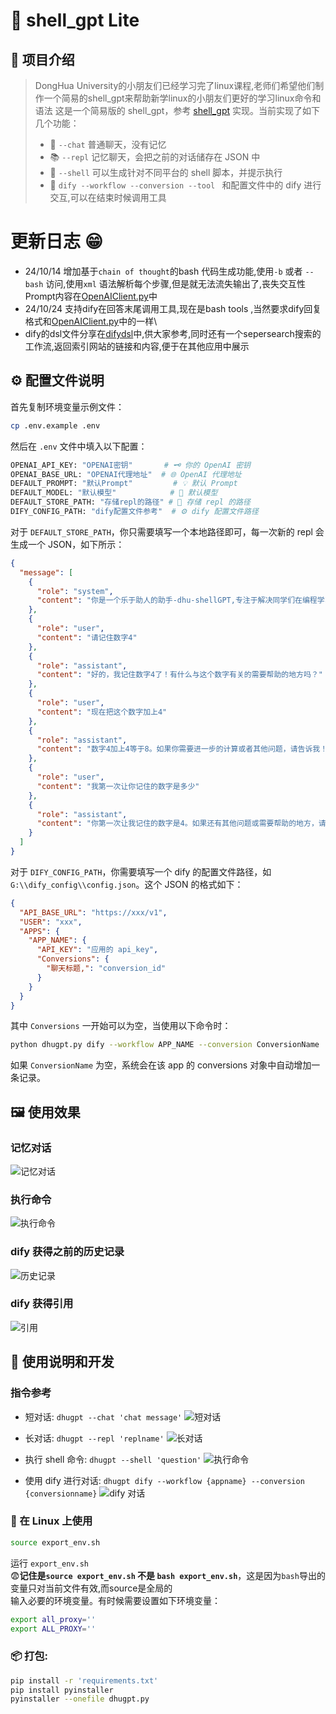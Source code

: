 # 🌟 shell_gpt Lite

## 📖 项目介绍
> DongHua University的小朋友们已经学习完了linux课程,老师们希望他们制作一个简易的shell_gpt来帮助新学linux的小朋友们更好的学习linux命令和语法
> 这是一个简易版的 shell_gpt，参考 [shell_gpt](https://github.com/TheR1D/shell_gpt) 实现。当前实现了如下几个功能：
> - 💬 `--chat` 普通聊天，没有记忆
> - 📚 `--repl` 记忆聊天，会把之前的对话储存在 JSON 中
> - 🐚 `--shell` 可以生成针对不同平台的 shell 脚本，并提示执行
> - 🔄 `dify --workflow --conversion --tool ` 和配置文件中的 dify 进行交互,可以在结束时候调用工具

# 更新日志 😁

- 24/10/14 增加基于`chain of thought`的bash 代码生成功能,使用`-b` 或者 `--bash` 访问,使用`xml`
  语法解析每个步骤,但是就无法流失输出了,丧失交互性 \
  Prompt内容在[OpenAIClient.py](models%2FOpenAIClient.py)中
- 24/10/24 支持dify在回答末尾调用工具,现在是bash tools ,当然要求dify回复格式和[OpenAIClient.py](models%2FOpenAIClient.py)中的一样\
- dify的dsl文件分享在[difydsl](difydsl)中,供大家参考,同时还有一个sepersearch搜索的工作流,返回索引网站的链接和内容,便于在其他应用中展示
## ⚙️ 配置文件说明
首先复制环境变量示例文件：
```bash
cp .env.example .env
```

然后在 `.env` 文件中填入以下配置：

```bash
OPENAI_API_KEY: "OPENAI密钥"       # 🗝️ 你的 OpenAI 密钥
OPENAI_BASE_URL: "OPENAI代理地址"  # 🌐 OpenAI 代理地址
DEFAULT_PROMPT: "默认Prompt"         # 💡 默认 Prompt
DEFAULT_MODEL: "默认模型"            # 🎨 默认模型
DEFAULT_STORE_PATH: "存储repl的路径" # 📁 存储 repl 的路径
DIFY_CONFIG_PATH: "dify配置文件参考"  # ⚙️ dify 配置文件路径
```

对于 `DEFAULT_STORE_PATH`，你只需要填写一个本地路径即可，每一次新的 repl 会生成一个 JSON，如下所示：

```json
{
  "message": [
    {
      "role": "system",
      "content": "你是一个乐于助人的助手-dhu-shellGPT,专注于解决同学们在编程学习中遇到的各式各样的问题"
    },
    {
      "role": "user",
      "content": "请记住数字4"
    },
    {
      "role": "assistant",
      "content": "好的，我记住数字4了！有什么与这个数字有关的需要帮助的地方吗？"
    },
    {
      "role": "user",
      "content": "现在把这个数字加上4"
    },
    {
      "role": "assistant",
      "content": "数字4加上4等于8。如果你需要进一步的计算或者其他问题，请告诉我！"
    },
    {
      "role": "user",
      "content": "我第一次让你记住的数字是多少"
    },
    {
      "role": "assistant",
      "content": "你第一次让我记住的数字是4。如果还有其他问题或需要帮助的地方，请随时告诉我！"
    }
  ]
}
```

对于 `DIFY_CONFIG_PATH`，你需要填写一个 dify 的配置文件路径，如 `G:\\dify_config\\config.json`。这个 JSON 的格式如下：

```json
{
  "API_BASE_URL": "https://xxx/v1",
  "USER": "xxx",
  "APPS": {
    "APP_NAME": {
      "API_KEY": "应用的 api_key",
      "Conversions": {
        "聊天标题,": "conversion_id"
      }
    }
  }
}
```

其中 `Conversions` 一开始可以为空，当使用以下命令时：

```bash
python dhugpt.py dify --workflow APP_NAME --conversion ConversionName
```

如果 `ConversionName` 为空，系统会在该 app 的 conversions 对象中自动增加一条记录。

## 🖼️ 使用效果

### 记忆对话

![记忆对话](img/Snipaste_2024-09-29_23-17-48.png)

### 执行命令

![执行命令](img/Snipaste_2024-09-30_00-06-23.png)

### dify 获得之前的历史记录

![历史记录](img/Snipaste_2024-10-02_13-20-18.png)

### dify 获得引用

![引用](img/Snipaste_2024-10-02_13-21-11.png)

## 📜 使用说明和开发

### 指令参考

- 短对话: `dhugpt --chat 'chat message'`
  ![短对话](img/img.png)

- 长对话: `dhugpt --repl 'replname'`
  ![长对话](img/img_1.png)

- 执行 shell 命令: `dhugpt --shell 'question'`
  ![执行命令](img/img_2.png)

- 使用 dify 进行对话: `dhugpt dify --workflow {appname} --conversion {conversionname}`
  ![dify 对话](img/Snipaste_2024-10-02_14-52-42.png)

### 🐧 在 Linux 上使用

```bash
source export_env.sh
```

运行 `export_env.sh`\
😨**记住是`source export_env.sh` 不是 `bash export_env.sh`**，这是因为`bash`导出的变量只对当前文件有效,而source是全局的\
输入必要的环境变量。有时候需要设置如下环境变量：

```bash
export all_proxy=''
export ALL_PROXY=''
```

### 📦 打包:

```bash
pip install -r 'requirements.txt'
pip install pyinstaller
pyinstaller --onefile dhugpt.py
```




